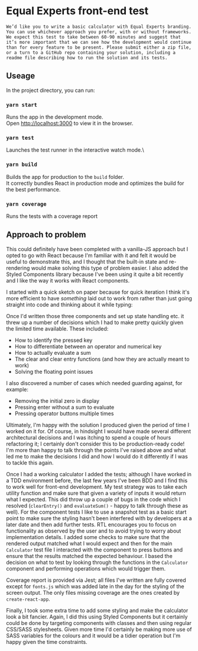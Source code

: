 # Equal Experts front-end test

`We’d like you to write a basic calculator with Equal Experts branding. You can use whichever approach you prefer, with or without frameworks. We expect this test to take between 60-90 minutes and suggest that it’s more important that we can see how the development would continue than for every feature to be present.
Please submit either a zip file, or a turn to a GitHub repo containing your solution, including a readme file describing how to run the solution and its tests.`

## Useage

In the project directory, you can run:

### `yarn start`

Runs the app in the development mode.\
Open [http://localhost:3000](http://localhost:3000) to view it in the browser.

### `yarn test`

Launches the test runner in the interactive watch mode.\

### `yarn build`

Builds the app for production to the `build` folder.\
It correctly bundles React in production mode and optimizes the build for the best performance.

### `yarn coverage`

Runs the tests with a coverage report

## Approach to problem

This could definitely have been completed with a vanilla-JS approach but I opted to go with React because I'm familiar with it and felt it would be useful to demonstrate this, and I thought that the built-in state and re-rendering would make solving this type of problem easier.  I also added the Styled Components library because I've been using it quite a bit recently and I like the way it works with React components.

I started with a quick sketch on paper because for quick iteration I think it's more efficient to have _something_ laid out to work from rather than just going straight into code and thinking about it while typing:

Once I'd written those three components and set up state handling etc. it threw up a number of decisions which I had to make pretty quickly given the limited time available.  These included:
- How to identify the pressed key
- How to differentiate between an operator and numerical key
- How to actually evaluate a sum
- The clear and clear entry functions (and how they are actually meant to work)
- Solving the floating point issues

I also discovered a number of cases which needed guarding against, for example:
- Removing the initial zero in display
- Pressing enter without a sum to evaluate
- Pressing operator buttons multiple times

Ultimately, I'm happy with the solution I produced given the period of time I worked on it for.  Of course, in hindsight I would have made several different architectural decisions and I was itching to spend a couple of hours refactoring it; I certainly don't consider this to be production-ready code!  I'm more than happy to talk through the points I've raised above and what led me to make the decisions I did and how I would do it differently if I was to tackle this again.

Once I had a working calculator I added the tests; although I have worked in a TDD environment before, the last few years I've been BDD and I find this to work well for front-end development.  My test strategy was to take each utility function and make sure that given a variety of inputs it would return what I expected.  This did throw up a couple of bugs in the code which I resolved (`clearEntry()` and `evaluateSum()` - happy to talk through these as well).  For the component tests I like to use a snapshot test as a basic start point to make sure the styling hasn't been interfered with by developers at a later date and then add further tests.  RTL encourages you to focus on functionality as observed by the user and to avoid trying to worry about implementation details.  I added some checks to make sure that the rendered output matched what I would expect and then for the main `Calculator` test file I interacted with the component to press buttons and ensure that the results matched the expected behaviour.  I based the decision on what to test by looking through the functions in the `Calculator` component and performing operations which would trigger them.

Coverage report is provided via Jest; all files I've written are fully covered except for `fonts.js` which was added late in the day for the styling of the screen output.  The only files missing coverage are the ones created by `create-react-app`.

Finally, I took some extra time to add some styling and make the calculator look a bit fancier.  Again, I did this using Styled Components but it certainly could be done by targeting components with classes and then using regular CSS/SASS stylesheets.  Given more time I'd certainly be making more use of SASS variables for the colours and it would be a tidier operation but I'm happy given the time constraints.